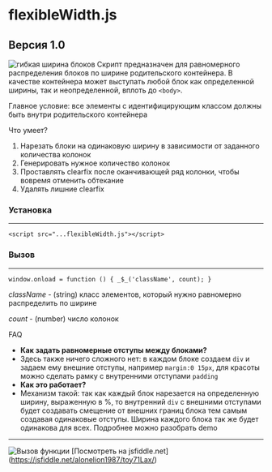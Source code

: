 # flexibleWidth.js
**Версия 1.0**
---
![гибкая ширина блоков](http://jblog-project.ru/wp-content/uploads/2016/04/flexibleWidth.png)
Скрипт предназначен для равномерного распределения блоков по ширине родительского контейнера. В качестве контейнера может выступать любой блок как определенной ширины, так и неопределенной, вплоть до `<body>`.

Главное условие: все элементы с идентифицирующим классом должны быть внутри родительского контейнера

Что умеет?

1. Нарезать блоки на одинаковую ширину в зависимости от заданного количества колонок
2. Генерировать нужное количество колонок
3. Проставлять clearfix после оканчивающей ряд колонки, чтобы вовремя отменить обтекание
4. Удалять лишние clearfix

### Установка
---
`<script src="...flexibleWidth.js"></script>`

### Вызов
---
`window.onload = function () { _$_('className', count); }`

*className* - (string) класс элементов, который нужно равномерно распределить по ширине

*count* - (number) число колонок

FAQ

 - **Как задать равномерные отступы между блоками?**
 - Здесь также ничего сложного нет: в каждом блоке создаем `div` и задаем ему внешние отступы, например `margin:0 15px`, для красоты можно сделать рамку с внутренними отступами `padding`
 - **Как это работает?**
 - Механизм такой: так как каждый блок нарезается на определенную ширину, выраженную в %, то внутренний `div` с внешними отступами будет создавать смещение от внешних границ блока тем самым создавая одинаковые отступы. Ширина каждого блока так же будет одинакова для всех. Подробнее можно разобрать demo

--- 

![Вызов функции](http://jblog-project.ru/wp-content/uploads/2016/04/flexibleWidthCode.png)
[Посмотреть на jsfiddle.net] (https://jsfiddle.net/alonelion1987/toy71Lax/)
